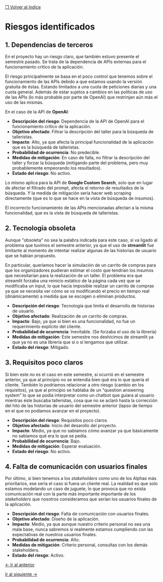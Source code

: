 [&#10066; Volver al índice](README.md)

# Riesgos identificados

## 1. Dependencias de terceros

En el proyecto hay un riesgo claro, que también estuvo presente el semestre pasado. Se trata de la dependencia de APIs externas para el funcionamiento crítico de la aplicación.

El riesgo principalmente se basa en el poco control que tenemos sobre el funcionamiento de las APIs debido a que estamos usando la versión gratuita de éstas. Estando limitados a una cuota de peticiones diarias y una cuota general. Además de estar sujetos a cambios en las políticas de uso de las APIs (lo más probable por parte de OpenAI) que restrinjan aún más el uso de las mismas.

En el caso de la API de **OpenAI**:

- **Descripción del riesgo**: Dependencia de la API de OpenAI para el funcionamiento crítico de la aplicación.
- **Objetivo afectado**: Filtrar la descripción del taller para la búsqueda de talleristas.
- **Impacto**: Alto, ya que afecta la principal funcionalidad de la aplicación que es la búsqueda de talleristas.
- **Probabilidad de ocurrencia**: No predecible.
- **Medidas de mitigación**: En caso de falla, no filtrar la descripción del taller y forzar la búsqueda (mitigando parte del problema, pero muy probablemente empeorando los resultados).
- **Estado del riesgo**: No activo.

Lo mismo aplica para la API de **Google Custom Search**, solo que en lugar de afectar el filtrado del prompt, afecta el retorno de resultados de la búsqueda. Y la medida de mitigación sería hacer web scraping directamente (que es lo que se hace en la vista de búsqueda de insumos).

El incorrecto funcionamiento de las APIs mencionadas afectan a la misma funcionalidad, que es la vista de búsqueda de talleristas.

## 2. Tecnología obsoleta

Aunque "obsoleta" no sea la palabra indicada para este caso, si va ligado al problema que tuvimos el semestre anterior, ya que el uso de **streamlit** fue limitante al momento de intentar realizar algunas de las historias de usuario que se habían propuesto.

En particular, queríamos hacer la simulación de un carrito de compras para que los organizadores pudieran estimar el costo que tendrían los insumos que necesitarían para la realización de un taller. El problema era que streamlit forzaba una reinicio estático de la página cada vez que se modificaba un input, lo que hacía imposible realizar un carrito de compras ya que se necesita ver cómo se va modificando el precio en tiempo real (dinámicamente) a medida que se escogen o eliminan productos.

- **Descripción del riesgo**: Tecnología que limita el desarrollo de historias de usuario.
- **Objetivo afectado**: Realización de un carrito de compras.
- **Impacto**: Bajo, ya que si bien es una funcionalidad, no fue un requerimiento explícito del cliente.
- **Probabilidad de ocurrencia**: Inevitable. (Se forzaba el uso de la librería)
- **Medidas de mitigación**: Este semestre nos deshicimos de streamlit ya que ya no es una librería que sí o sí tengamos que utilizar.
- **Estado del riesgo**: Mitigado.

## 3. Requisitos poco claros

Si bien este no es el caso en este semestre, sí ocurrió en el semestre anterior, ya que al principio no se entendía bien qué era lo que quería el cliente. También lo podríamos relacionar a otro riesgo (cambio en los requisitos), ya que al principio se hablaba de un "question answering system" lo que se podía interpretar como un chatbot que guiara al usuario mientras éste buscaba talleristas, cosa que no se aclaró hasta la corrección del hito de las historias de usuario del semestre anterior (lapso de tiempo en el que no podíamos avanzar en el proyecto).

- **Descripción del riesgo**: Requisitos poco claros.
- **Objetivo afectado**: Inicio del desarollo del proyecto.
- **Impacto**: Medio, ya que no sabíamos cómo avanzar ya que básicamente no sabíamos qué era lo que se pedía.
- **Probabilidad de ocurrencia**: Bajo.
- **Medidas de mitigación**: Esperar evaluación.
- **Estado del riesgo**: No activo.

## 4. Falta de comunicación con usuarios finales

Por último, si bien tenemos a los _stakeholders_ como uno de los Alphas más prioritarios, ese sería el caso si fuera un cliente real. La realidad es que solo estamos modelando un caso de juguete, lo que provoca que no exista comunicación real con la parte más importante importante de los _stakeholders_ que nosotros consideramos que serían los usuarios finales de la aplicación.

- **Descripción del riesgo**: Falta de comunicación con usuarios finales.
- **Objetivo afectado**: Diseño de la aplicación.
- **Impacto**: Medio, ya que aunque nuestro criterio personal no sea una mala base, nunca sabremos si realmente estamos cumpliendo con las expectativas de nuestros usuarios finales.
- **Probabilidad de ocurrencia**: Alto.
- **Medidas de mitigación**: Criterio personal, consultas con los demás stakeholders.
- **Estado del riesgo**: Activo.

[&leftarrow; Ir al anterior](4-alphas-prioritarios.md)

[Ir al siguiente &rightarrow;](6-material-adicional.md)
